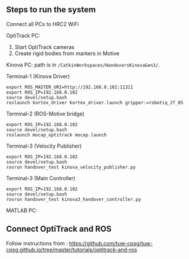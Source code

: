 ## Steps to run the system
Connect all PCs to HRC2 WiFi

OptiTrack PC:
1. Start OptiTrack cameras
2. Create rigid bodies from markers in Motive

Kinova PC:
path is in ``/CatkinWorkspaces/HandoversKinovaGen3/``.

Terminal-1 (Kinova Driver)
```
export ROS_MASTER_URI=http://192.168.0.102:11311
export ROS_IP=192.168.0.102
source devel/setup.bash
roslaunch kortex_driver kortex_driver.launch gripper:=robotiq_2f_85
```
Terminal-2 (ROS-Motive bridge)
```
export ROS_IP=192.168.0.102
source devel/setup.bash
roslaunch mocap_optitrack mocap.launch

```

Terminal-3 (Velocity Publisher)
```
export ROS_IP=192.168.0.102
source devel/setup.bash
rosrun handover_test kinova_velocity_publisher.py
```

Terminal-3 (Main Controller)
```
export ROS_IP=192.168.0.102
source devel/setup.bash
rosrun handover_test kinova3_handover_controller.py
```

MATLAB PC:

## Connect OptiTrack and ROS
Follow instructions from : https://github.com/tuw-cpsg/tuw-cpsg.github.io/tree/master/tutorials/optitrack-and-ros
